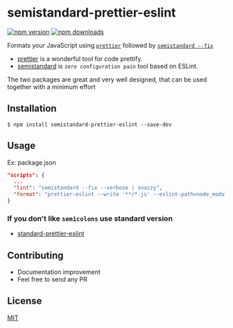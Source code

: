 # semistandard-prettier-eslint

[![npm version](https://badge.fury.io/js/semistandard-prettier-eslint.svg)](https://badge.fury.io/js/semistandard-prettier-eslint)
[![npm downloads](https://img.shields.io/npm/dm/semistandard-prettier-eslint.svg?style=flat-square)](https://www.npmjs.com/package/semistandard-prettier-eslint)

Formats your JavaScript using [`prettier`](https://github.com/jlongster/prettier) followed by [`semistandard --fix`][semistandard]

*  [prettier](https://github.com/prettier/prettier) is a wonderful tool for code prettify.
*  [semistandard][semistandard] is `zero configuration pain` tool based on ESLint.

The two packages are great and very well designed, that can be used together with a minimum effort


## Installation
    $ npm install semistandard-prettier-eslint --save-dev

## Usage
Ex: package.json
```json
"scripts": {
  ...
  "lint": "semistandard --fix --verbose | snazzy",
  "format": "prettier-eslint --write '**/*.js' --eslint-path=node_modules/semistandard-prettier-eslint"
}
```

### If you don't like `semicolons` use **standard** version
* [standard-prettier-eslint](https://github.com/bySabi/standard-prettier-eslint)

## Contributing

* Documentation improvement
* Feel free to send any PR

## License

[MIT][mit-license]

[mit-license]:./LICENSE

[semistandard]: https://github.com/Flet/semistandard